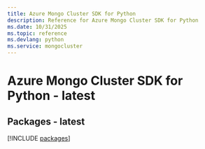 ```yaml
---
title: Azure Mongo Cluster SDK for Python
description: Reference for Azure Mongo Cluster SDK for Python
ms.date: 10/31/2025
ms.topic: reference
ms.devlang: python
ms.service: mongocluster
---
```

# Azure Mongo Cluster SDK for Python - latest
## Packages - latest
[!INCLUDE [packages](mongo-cluster-index.md)]
